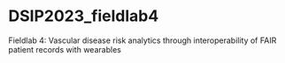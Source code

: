 # DSIP2023_fieldlab4
Fieldlab 4: Vascular disease risk analytics through interoperability of FAIR patient records with wearables
